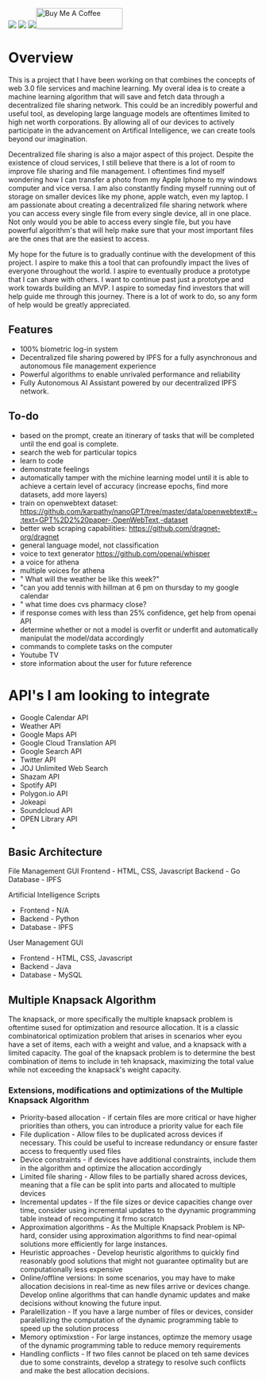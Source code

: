 <img src="https://img.shields.io/github/downloads/mmills6060/Athena/total"> <img src="https://img.shields.io/github/repo-size/mmills6060/Athena"> <img src="https://img.shields.io/github/last-commit/mmills6060/Athena"><a href="https://www.buymeacoffee.com/mmills6060" target="_blank"><img src="https://www.buymeacoffee.com/assets/img/custom_images/orange_img.png" alt="Buy Me A Coffee" style="height: 41px !important;width: 174px !important;box-shadow: 0px 3px 2px 0px rgba(190, 190, 190, 0.5) !important;-webkit-box-shadow: 0px 3px 2px 0px rgba(190, 190, 190, 0.5) !important;" ></a>


# Overview
This is a project that I have been working on that combines the concepts of web 3.0 file services and machine learning. My overal idea is to create a machine learning algorithm that will save and fetch data through a decentralized file sharing network. This could be an incredibly powerful and useful tool, as developing large language models are oftentimes limited to high net worth corporations. By allowing all of our devices to actively participate in the advancement on Artifical Intelligence, we can create tools beyond our imagination. 

Decentralized file sharing is also a major aspect of this project. Despite the existence of cloud services, I still believe that there is a lot of room to improve file sharing and file management. I oftentimes find myself wondering how I can transfer a photo from my Apple Iphone to my windows computer and vice versa. I am also constantly finding myself running out of storage on smaller devices like my phone, apple watch, even my laptop. I am passionate about creating a decentralized file sharing network where you can access every single file from every single device, all in one place. Not only would you be able to access every single file, but you have powerful algorithm's that will help make sure that your most important files are the ones that are the easiest to access. 

My hope for the future is to gradually continue with the development of this project. I aspire to make this a tool that can profoundly impact the lives of everyone throughout the world. I aspire to eventually produce a prototype that I can share with others. I want to continue past just a prototype and work towards building an MVP. I aspire to someday find investors that will help guide me through this journey. There is a lot of work to do, so any form of help would be greatly appreciated.

## Features
* 100% biometric log-in system
* Decentralized file sharing powered by IPFS for a fully asynchronous and autonomous file management experience
* Powerful algorithms to enable unrivaled performance and reliability
* Fully Autonomous AI Assistant powered by our decentralized IPFS network. 
## To-do
* based on the prompt, create an itinerary of tasks that will be completed until the end goal is complete.
* search the web for particular topics
* learn to code
* demonstrate feelings
* automatically tamper with the michine learning model until it is able to achieve a certain level of accuracy (increase epochs, find more datasets, add more layers)
* train on openwebtext dataset: https://github.com/karpathy/nanoGPT/tree/master/data/openwebtext#:~:text=GPT%2D2%20paper-,OpenWebText,-dataset
* better web scraping capabilities: https://github.com/dragnet-org/dragnet
* general language model, not classification
* voice to text generator https://github.com/openai/whisper
* a voice for athena
* multiple voices for athena
* " What will the weather be like this week?"
* "can you add tennis with hillman at 6 pm on thursday to my google calendar
* " what time does cvs pharmacy close?
* if response comes with less than 25% confidence, get help from openai API
* determine whether or not a model is overfit or underfit and automatically manipulat the model/data accordingly
* commands to complete tasks on the computer
* Youtube TV
* store information about the user for future reference

# API's I am looking to integrate
* Google Calendar API
* Weather API
* Google Maps API
* Google Cloud Translation API
* Google Search API
* Twitter API
* JOJ Unlimited Web Search
* Shazam API
* Spotify API
* Polygon.io API
* Jokeapi
* Soundcloud API
* OPEN Library API
* 


## Basic Architecture
File Management GUI
Frontend - HTML, CSS, Javascript
Backend - Go
Database - IPFS

Artificial Intelligence Scripts
* Frontend - N/A
* Backend - Python
* Database - IPFS

User Management GUI
* Frontend - HTML, CSS, Javascript
* Backend - Java
* Database - MySQL

## Multiple Knapsack Algorithm
The knapsack, or more specifically the multiple knapsack problem is oftentime sused for optimization and resource allocation. It is a classic combinatorical optimization problem that arises in scenarios wher eyou have a set of items, each with a weight and value, and a knapsack with a limited capacity. The goal of the knapsack problem is to determine the best combination of items to include in teh knapsack, maximizing the total value while not exceeding the knapsack's weight capacity. 

### Extensions, modifications and optimizations of the Multiple Knapsack Algorithm
* Priority-based allocation - if certain files are more critical or have higher priorities than others, you can introduce a priority value for each file
* File duplication - Allow files to be duplicated across devices if necessary. This could be useful to increase redundancy or ensure faster access to frequently used files
* Device constraints - if devices have additional constraints, include them in the algorithm and optimize the allocation accordingly
* Limited file sharing - Allow files to be partially shared across devices, meaning that a file can be split into parts and allocated to multiple devices
* Incremental updates - If the file sizes or device capacities change over time, consider using incremental updates to the dyynamic programming table instead of recomputing it frmo scratch
* Approximation algorithms - As the Multiple Knapsack Problem is NP-hard, consider using approximation algorithms to find near-opimal solutions more efficiently for large instances. 
* Heuristic approaches - Develop heuristic algorithms to quickly find reasonably good solutions that might not guarantee optimality but are computationally less expensive
* Online/offline versions: In some scenarios, you may have to make allocation decisions in real-time as new files arrive or devices change. Develop online algorithms that can handle dynamic updates and make decisions without knowing the future input. 
* Paralellization - If you have a large number of files or devices, consider paralellizing the computation of the dynamic programming table to speed up the solution process
* Memory optimixstion - For large instances, optimze the memory usage of the dynamic programming table to reduce memory requirements
* Handling conflicts - If two files cannot be placed on teh same devices due to some constraints, develop a strategy to resolve such conflicts and make the best allocation decisions.
